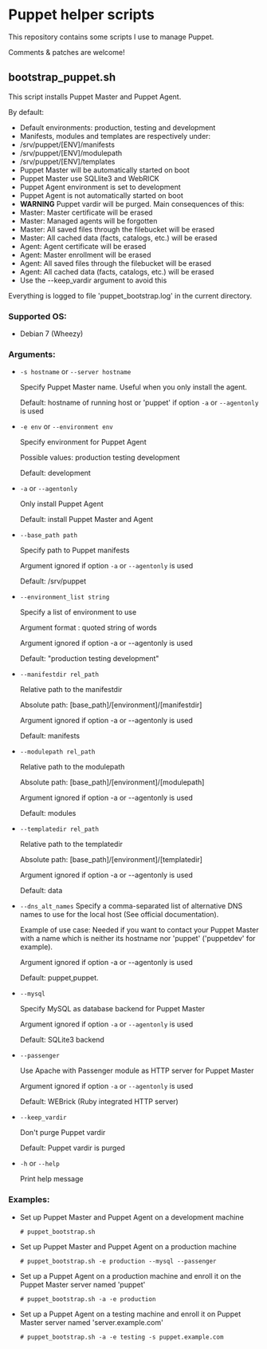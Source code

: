 # Puppet helper scripts

This repository contains some scripts I use to manage Puppet.

Comments & patches are welcome!

## bootstrap_puppet.sh

This script installs Puppet Master and Puppet Agent.

By default:
* Default environments: production, testing and development
* Manifests, modules and templates are respectively under:
 * /srv/puppet/[ENV]/manifests
 * /srv/puppet/[ENV]/modulepath
 * /srv/puppet/[ENV]/templates
* Puppet Master will be automatically started on boot
* Puppet Master use SQLlite3 and WebRICK
* Puppet Agent environment is set to development
* Puppet Agent is not automatically started on boot
* **WARNING** Puppet vardir will be purged. Main consequences of this:
 * Master: Master certificate will be erased
 * Master: Managed agents will be forgotten
 * Master: All saved files through the filebucket will be erased
 * Master: All cached data (facts, catalogs, etc.) will be erased
 * Agent: Agent certificate will be erased
 * Agent: Master enrollment will be erased
 * Agent: All saved files through the filebucket will be erased
 * Agent: All cached data (facts, catalogs, etc.) will be erased
 * Use the --keep_vardir argument to avoid this

Everything is logged to file 'puppet_bootstrap.log' in the current directory.

### Supported OS:
* Debian 7 (Wheezy)

### Arguments:

* `-s hostname` or `--server hostname`

  Specify Puppet Master name. Useful when you only install the agent.

  Default: hostname of running host or 'puppet' if option `-a` or `--agentonly` is used

* `-e env` or `--environment env`

  Specify environment for Puppet Agent

  Possible values: production testing development

  Default: development

* `-a` or `--agentonly`

  Only install Puppet Agent

  Default: install Puppet Master and Agent

* `--base_path path`

  Specify path to Puppet manifests

  Argument ignored if option `-a` or `--agentonly` is used

  Default: /srv/puppet

* `--environment_list string`

  Specify a list of environment to use

  Argument format : quoted string of words

  Argument ignored if option -a or --agentonly is used

  Default: "production testing development"

* `--manifestdir rel_path`

  Relative path to the manifestdir

  Absolute path: [base_path]/[environment]/[manifestdir]

  Argument ignored if option -a or --agentonly is used

  Default: manifests

* `--modulepath rel_path`

  Relative path to the modulepath

  Absolute path: [base_path]/[environment]/[modulepath]

  Argument ignored if option -a or --agentonly is used

  Default: modules

* `--templatedir rel_path`

  Relative path to the templatedir

  Absolute path: [base_path]/[environment]/[templatedir]

  Argument ignored if option -a or --agentonly is used

  Default: data

* `--dns_alt_names`
  Specify a comma-separated list of alternative DNS names to use for the local host (See official documentation).

  Example of use case: Needed if you want to contact your Puppet Master with a name which is neither its hostname nor 'puppet' ('puppetdev' for example).

  Argument ignored if option -a or --agentonly is used

  Default: puppet,puppet.

* `--mysql`

  Specify MySQL as database backend for Puppet Master

  Argument ignored if option `-a` or `--agentonly` is used

  Default: SQLite3 backend

* `--passenger`

  Use Apache with Passenger module as HTTP server for Puppet Master

  Argument ignored if option `-a` or `--agentonly` is used

  Default: WEBrick (Ruby integrated HTTP server)

* `--keep_vardir`

  Don't purge Puppet vardir

  Default: Puppet vardir is purged

* `-h` or `--help`

  Print help message

### Examples:
* Set up Puppet Master and Puppet Agent on a development machine

  `# puppet_bootstrap.sh`

* Set up Puppet Master and Puppet Agent on a production machine

  `# puppet_bootstrap.sh -e production --mysql --passenger`

* Set up a Puppet Agent on a production machine and enroll it on the Puppet Master server named 'puppet'

  `# puppet_bootstrap.sh -a -e production`

* Set up a Puppet Agent on a testing machine and enroll it on Puppet Master server named 'server.example.com'

  `# puppet_bootstrap.sh -a -e testing -s puppet.example.com`
